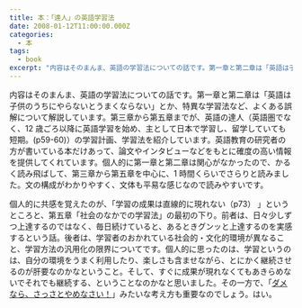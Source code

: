 ```yaml
---
title: 本：「達人」の英語学習法
date: 2008-01-12T11:00:00.000Z
categories:
  - 本
tags:
  - book
excerpt: "内容はそのまんま、英語の学習法についての話です。第一章と第二章は「英語は子供のうちにやらないとうまくならない」とか、特異な学習法など、よくある誤解について解説しています。第三章から第五章までが、英語の達人（英語圏でなく、12歳ごろ以降に英語学習を始め、主として日本で学習し、留学していても短期。(p59-60)）の学習計画、学習法を紹介しています。英語教育の研究者の方が書いている本だけあって、論文やインタビューなどをもとに確度の高い情報を提供してくれています。個人的に第一章と第二章は関心がなかったので、かるく読み飛ばして、第三章から第五章を中心に、1時間くらいでさらりと読みました。文の構成がわかりやすく、文体も平易な感じなので読みやすいです。"
---
```


[](http://www.amazon.co.jp/gp/product/4794216513?ie=UTF8&tag=yutakayamaguc-22&linkCode=xm2&camp=247&creativeASIN=4794216513)内容はそのまんま、英語の学習法についての話です。第一章と第二章は「英語は子供のうちにやらないとうまくならない」とか、特異な学習法など、よくある誤解について解説しています。第三章から第五章までが、英語の達人（英語圏でなく、12 歳ごろ以降に英語学習を始め、主として日本で学習し、留学していても短期。(p59-60)）の学習計画、学習法を紹介しています。英語教育の研究者の方が書いている本だけあって、論文やインタビューなどをもとに確度の高い情報を提供してくれています。個人的に第一章と第二章は関心がなかったので、かるく読み飛ばして、第三章から第五章を中心に、1 時間くらいでさらりと読みました。文の構成がわかりやすく、文体も平易な感じなので読みやすいです。

個人的に共感を覚えたのが、「学習の成果は直線的に現れない（p73） 」というところと、第五章「社会のなかでの学習法」の最初の下り。前者は、日々少しずつ上達するのではなく、毎日続けていると、あるときグンッと上達するのを実感するという話。後者は、学習者のおかれている社会的・文化的環境が異なること、学習方法の汎用化の限界についてです。個人的に思ったのは、学習というのは、自分の環境をうまく利用したり、楽しさも含ませながら、とにかく継続させるのが肝要なのかなということ。そして、すぐに成果が現れなくてもあきらめないでそれでも継続する、ということなのかなと思いました。その一方で、「[ダメなら、さっさとやめなさい！](/blog//2007/10/post_155/)」みたいな考え方も重要なのでしょう。はい。
